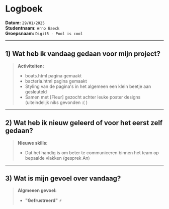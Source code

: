 # Logboek

**Datum:** `29/01/2025`  
**Studentnaam:** `Arno Baeck`  
**Groepsnaam:** `Digit5 - Pool is cool`

---
## 1) Wat heb ik vandaag gedaan voor mijn project?

> **Activiteiten:**  
> - boats.html pagina gemaakt
> - bacteria.html pagina gemaakt
> - Styling van de pagina's in het algemeen een klein beetje aan gesleuteld
> - Samen met [Fleur] gezocht achter leuke poster designs (uiteindelijk niks gevonden :( )

---
## 2) Wat heb ik nieuw geleerd of voor het eerst zelf gedaan?

> **Nieuwe skills:**  
> - Dat het handig is om beter te communiceren binnen het team op bepaalde vlakken (gesprek An)

---
## 3) Wat is mijn gevoel over vandaag?

> **Algmeeen gevoel:**  
> - **"Gefrustreerd"** :zap: